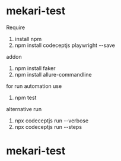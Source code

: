 ﻿# mekari-test
Require
1. install npm
2. npm install codeceptjs playwright --save

addon
1. npm install faker
2. npm install allure-commandline

for run automation use
1. npm test

alternative run
1. npx codeceptjs run --verbose     
2. npx codeceptjs run --steps
# mekari-test
